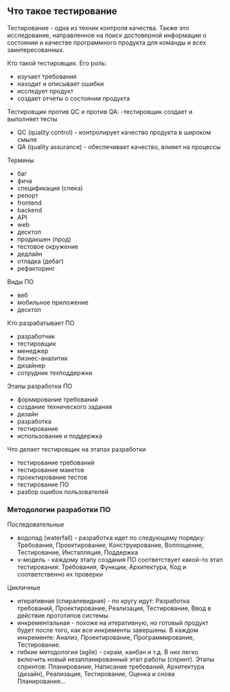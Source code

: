 ## Что такое тестирование

Тестирование - одна из техник контроля качества. Также это исследование, направленное на поиск достоверной информации о состоянии и качестве программного продукта для команды и всех заинтересованных.

Кто такой тестировщик. Его роль:
- изучает требования
- находит и описывает ошибки
- исследует продукт
- создает отчеты о состоянии продукта

Тестировщик против QC и против QA:
-тестировщик создает и выполняет тесты
- QC (quality control) - контролирует качество продукта в широком смыле
- QA (quality assurance) - обеспечивает качество, влияет на процессы

Термины
- баг
- фича
- спецификация (спека)
- репорт
- frontend
- backend
- API
- web
- десктоп
- продакшен (прод)
- тестовое окружение
- дедлайн
- отладка (дебаг)
- рефакторинг

Виды ПО
- веб
- мобильное приложение
- десктоп

Кто разрабатывает ПО
- разработчик
- тестировщик
- менеджер
- бизнес-аналитик
- дизайнер
- сотрудник техподдержки

Этапы разработки ПО
- формирование требований
- создание технического задания
- дизайн
- разработка
- тестирование
- использование и поддержка

Что делает тестировщик на этапах разработки
- тестирование требований
- тестирование макетов
- проектирование тестов
- тестирование ПО
- разбор ошибок пользователей

### Методологии разработки ПО
Последовательные
- водопад (waterfall) - разработка идет по следующему порядку: Требования, Проектирование, Конструирование, Воплощение, Тестирование, Инсталляция, Поддержка
- v-модель - каждому этапу создания ПО соответствует какой-то этап тестирования: Требования, Функции, Архитектура, Код и соответственно их проверки

Цикличные
- итеративная (спиралевидная) - по кругу идут: Разработка требований, Проектирование, Реализация, Тестирование, Ввод в действие прототипов системы.
- инкрементальная - похоже на итеративную, но готовый продукт будет после того, как все инкременты завершены. В каждом инкременте: Анализ, Проектирование, Программирование, Тестирование.
- гибкие методологии (agile) - скрам, канбан и т.д. В них легко включить новый незапланированный этап работы (спринт). Этапы спринтов: Планирование, Написание требований, Архитектура (дизайн), Реализация, Тестирование, Оценка и снова Планирование...

